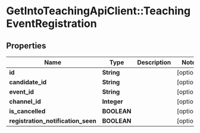 # GetIntoTeachingApiClient::TeachingEventRegistration

## Properties
Name | Type | Description | Notes
------------ | ------------- | ------------- | -------------
**id** | **String** |  | [optional] 
**candidate_id** | **String** |  | [optional] 
**event_id** | **String** |  | [optional] 
**channel_id** | **Integer** |  | [optional] 
**is_cancelled** | **BOOLEAN** |  | [optional] 
**registration_notification_seen** | **BOOLEAN** |  | [optional] 



